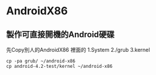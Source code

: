 AndroidX86
==========

## 製作可直接開機的Android硬碟

先Copy別人的AndroidX86 裡面的 1.System 2./grub 3.kernel

```
cp -pa grub/ ~/android-x86
cp android-4.2-test/kernel ~/android-x86
```
